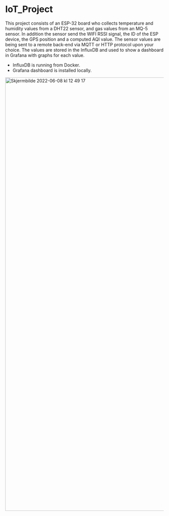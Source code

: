 # IoT_Project

This project consists of an ESP-32 board who collects temperature and humidity values from a DHT22 sensor, and gas values from an MQ-5 sensor. In addition the sensor send the WIFI RSSI signal, the ID of the ESP device, the GPS position and a computed AQI value. The sensor values are being sent to a remote back-end via MQTT or HTTP protocol upon your choice. The values are stored in the InfluxDB and used to show a dashboard in Grafana with graphs for each value. 

* InfluxDB is running from Docker. 
* Grafana dashboard is installed locally. 

<img width="1379" alt="Skjermbilde 2022-06-08 kl  12 49 17" src="https://user-images.githubusercontent.com/71122987/172598701-31ba40fb-d22d-4b2e-a1f5-fc1522396874.png">
